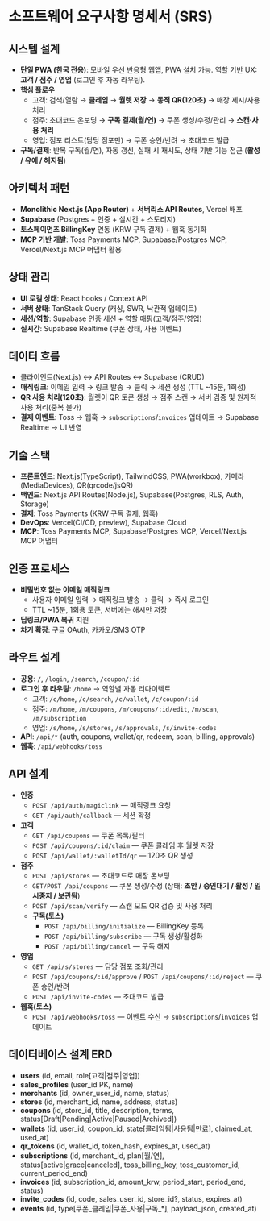 # 소프트웨어 요구사항 명세서 (SRS)

## 시스템 설계
- **단일 PWA (한국 전용)**: 모바일 우선 반응형 웹앱, PWA 설치 가능. 역할 기반 UX: **고객 / 점주 / 영업** (로그인 후 자동 라우팅).
- **핵심 플로우**
  - 고객: 검색/열람 → **클레임** → **월렛 저장** → **동적 QR(120초)** → 매장 제시/사용 처리
  - 점주: 초대코드 온보딩 → **구독 결제(월/연)** → 쿠폰 생성/수정/관리 → **스캔·사용 처리**
  - 영업: 점포 리스트(담당 점포만) → 쿠폰 승인/반려 → 초대코드 발급
- **구독/결제**: 반복 구독(월/연), 자동 갱신, 실패 시 재시도, 상태 기반 기능 접근 (**활성 / 유예 / 해지됨**)

## 아키텍처 패턴
- **Monolithic Next.js (App Router)** + **서버리스 API Routes**, Vercel 배포
- **Supabase** (Postgres + 인증 + 실시간 + 스토리지)
- **토스페이먼츠 BillingKey** 연동 (KRW 구독 결제) + 웹훅 동기화
- **MCP 기반 개발**: Toss Payments MCP, Supabase/Postgres MCP, Vercel/Next.js MCP 어댑터 활용

## 상태 관리
- **UI 로컬 상태**: React hooks / Context API  
- **서버 상태**: TanStack Query (캐싱, SWR, 낙관적 업데이트)  
- **세션/역할**: Supabase 인증 세션 + 역할 매핑(고객/점주/영업)  
- **실시간**: Supabase Realtime (쿠폰 상태, 사용 이벤트)

## 데이터 흐름
- 클라이언트(Next.js) ↔ API Routes ↔ Supabase (CRUD)  
- **매직링크**: 이메일 입력 → 링크 발송 → 클릭 → 세션 생성 (TTL ~15분, 1회성)  
- **QR 사용 처리(120초)**: 월렛이 QR 토큰 생성 → 점주 스캔 → 서버 검증 및 원자적 사용 처리(중복 불가)  
- **결제 이벤트**: Toss → 웹훅 → `subscriptions`/`invoices` 업데이트 → Supabase Realtime → UI 반영  

## 기술 스택
- **프론트엔드**: Next.js(TypeScript), TailwindCSS, PWA(workbox), 카메라(MediaDevices), QR(qrcode/jsQR)  
- **백엔드**: Next.js API Routes(Node.js), Supabase(Postgres, RLS, Auth, Storage)  
- **결제**: Toss Payments (KRW 구독 결제, 웹훅)  
- **DevOps**: Vercel(CI/CD, preview), Supabase Cloud  
- **MCP**: Toss Payments MCP, Supabase/Postgres MCP, Vercel/Next.js MCP 어댑터  

## 인증 프로세스
- **비밀번호 없는 이메일 매직링크**
  - 사용자 이메일 입력 → 매직링크 발송 → 클릭 → 즉시 로그인
  - TTL ~15분, 1회용 토큰, 서버에는 해시만 저장
- **딥링크/PWA 복귀** 지원  
- **차기 확장**: 구글 OAuth, 카카오/SMS OTP  

## 라우트 설계
- **공용**: `/`, `/login`, `/search`, `/coupon/:id`  
- **로그인 후 라우팅**: `/home` → 역할별 자동 리다이렉트  
  - 고객: `/c/home`, `/c/search`, `/c/wallet`, `/c/coupon/:id`  
  - 점주: `/m/home`, `/m/coupons`, `/m/coupons/:id/edit`, `/m/scan`, `/m/subscription`  
  - 영업: `/s/home`, `/s/stores`, `/s/approvals`, `/s/invite-codes`  
- **API**: `/api/*` (auth, coupons, wallet/qr, redeem, scan, billing, approvals)  
- **웹훅**: `/api/webhooks/toss`  

## API 설계
- **인증**
  - `POST /api/auth/magiclink` — 매직링크 요청
  - `GET /api/auth/callback` — 세션 확정
- **고객**
  - `GET /api/coupons` — 쿠폰 목록/필터
  - `POST /api/coupons/:id/claim` — 쿠폰 클레임 후 월렛 저장
  - `POST /api/wallet/:walletId/qr` — 120초 QR 생성
- **점주**
  - `POST /api/stores` — 초대코드로 매장 온보딩
  - `GET/POST /api/coupons` — 쿠폰 생성/수정 (상태: **초안 / 승인대기 / 활성 / 일시중지 / 보관됨**)  
  - `POST /api/scan/verify` — 스캔 모드 QR 검증 및 사용 처리  
  - **구독(토스)**
    - `POST /api/billing/initialize` — BillingKey 등록
    - `POST /api/billing/subscribe` — 구독 생성/활성화
    - `POST /api/billing/cancel` — 구독 해지
- **영업**
  - `GET /api/s/stores` — 담당 점포 조회/관리
  - `POST /api/coupons/:id/approve` / `POST /api/coupons/:id/reject` — 쿠폰 승인/반려
  - `POST /api/invite-codes` — 초대코드 발급
- **웹훅(토스)**
  - `POST /api/webhooks/toss` — 이벤트 수신 → `subscriptions`/`invoices` 업데이트  

## 데이터베이스 설계 ERD
- **users** (id, email, role[고객|점주|영업])  
- **sales_profiles** (user_id PK, name)  
- **merchants** (id, owner_user_id, name, status)  
- **stores** (id, merchant_id, name, address, status)  
- **coupons** (id, store_id, title, description, terms, status[Draft|Pending|Active|Paused|Archived])  
- **wallets** (id, user_id, coupon_id, state[클레임됨|사용됨|만료], claimed_at, used_at)  
- **qr_tokens** (id, wallet_id, token_hash, expires_at, used_at)  
- **subscriptions** (id, merchant_id, plan[월/연], status[active|grace|canceled], toss_billing_key, toss_customer_id, current_period_end)  
- **invoices** (id, subscription_id, amount_krw, period_start, period_end, status)  
- **invite_codes** (id, code, sales_user_id, store_id?, status, expires_at)  
- **events** (id, type[쿠폰_클레임|쿠폰_사용|구독_*], payload_json, created_at)  
